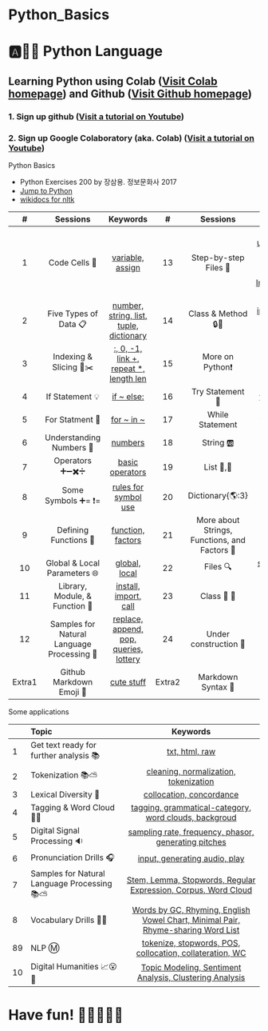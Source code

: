 # Python_Basics

# :a::hamster::paw_prints: Python Language
## **Learning Python** using **Colab** ([Visit Colab homepage](https://colab.research.google.com/?utm_source=scs-index)) and **Github** ([Visit Github homepage](https://github.com/))

### **1. Sign up github** ([Visit a tutorial on Youtube](https://www.youtube.com/watch?v=c-NikCpec7U))
### **2. Sign up Google Colaboratory** (aka. Colab) ([Visit a tutorial on Youtube](https://www.youtube.com/watch?v=2X_EU18OeYM))

Python Basics 
- Python Exercises 200 by 장삼용. 정보문화사 2017
- [Jump to Python](https://wikidocs.net/book/1) 
- [wikidocs for nltk](https://wikidocs.net/21667)

| # | Sessions | Keywords |#|Sessions | Keywords |
|:--:|:--:|:--:|:--:|:--:|:--:|
| 1 | Code Cells 🐾 | [variable, assign](https://github.com/ms624atyale/Python_Basics/blob/main/1_CodeCells_Basic_.ipynb)| 13 | Step-by-step Files 🐣 | [rt, rb, open, close, url, UTF-8, Save on your machine, Upload txt files on Colab, Save Image(unsuccessful yet)](https://github.com/ms624atyale/Python_Basics/blob/main/30_ReadFilesImportingfrom_html.ipynb)|  
| 2 | Five Types of Data 📋| [number, string, list, tuple, dictionary](https://github.com/ms624atyale/Python_Basics/blob/main/2_FiveTypesofData.ipynb)| 14 | Class & Method 🔒🔑 | [instant object, class number, class method, etc. ](https://github.com/ms624atyale/Python_Basics/blob/main/14_Class_Method.ipynb)| 
| 3 | Indexing & Slicing 📌✂️ | [:, 0, -1, link +, repeat *, length len](https://github.com/ms624atyale/Python_Basics/blob/main/3_Indexing_Slicing.ipynb)| 15 | More on Python❗|[more](https://github.com/ms624atyale/Python_Basics/blob/main/14_MoreonPython.ipynb)|
| 4 | If Statement 💡 | [if ~ else:](https://github.com/ms624atyale/Python_Basics/blob/main/4_1_IfStatement.ipynb)| 16 | Try Statement 🚦 |[try ~ except ~ else](https://github.com/ms624atyale/Python_Basics/blob/main/4_3_tryExceptElse_Statement.ipynb)| 
| 5 | For Statment 🔂 | [for ~ in ~](https://github.com/ms624atyale/Python_Basics/blob/main/4_2_ForStatement.ipynb)| 17 | While Statement | [while ~ continue ~ break ](https://github.com/ms624atyale/Python_Basics/blob/main/4_4_WhileStatementwContinueBreak.ipynb)|  
| 6 | Understanding Numbers 🔢 | [numbers](https://github.com/ms624atyale/Python_Basics/blob/main/5_UnderstandingNumbers.ipynb)| 18 | String 🆎 | [strings](https://github.com/ms624atyale/Python_Basics/blob/main/15_AboutSrings.ipynb)|  
| 7 | Operators ➕➖✖️➗ | [basic operators](https://github.com/ms624atyale/Python_Basics/blob/main/6_Operators.ipynb)| 19 | List 🚙,🚗 | [[1,'a','ABC']](https://github.com/ms624atyale/Python_Basics/blob/main/16_Lists.ipynb)|  
| 8  | Some Symbols ➕= ❗= | [rules for symbol use](https://github.com/ms624atyale/Python_Basics/blob/main/7_SomeSymbols.ipynb)|20 | Dictionary{🌎:3} | [{'earth':3}](https://github.com/ms624atyale/Python_Basics/blob/main/17_Dictionary.ipynb)|  
| 9  | Defining Functions 🍔 | [function, factors](https://github.com/ms624atyale/Python_Basics/blob/main/8_DefiningFunctions.ipynb)| 21 | More about Strings, Functions, and Factors 🐹 | [strings, functions, &factors](https://github.com/ms624atyale/Python_Basics/blob/main/18_MoreaboutStringsFunctionsFactors.ipynb)| 
| 10  | Global & Local Parameters 🌐 | [global, local](https://github.com/ms624atyale/Python_Basics/blob/main/9_GlobalLocalParameters.ipynb)| 22 | Files 🔍 | [step-by-step, big-size data](https://github.com/ms624atyale/Python_Basics/blob/main/19_Files.ipynb)|  
| 11 | Library, Module, & Function 🎁 | [install, import, call](https://github.com/ms624atyale/Python_Basics/blob/main/10_InstallPackages_ImportModlues_CallFunctions.ipynb)|23 | Class 📂 🎲 | Object |   
|12 | Samples for Natural Language Processing 💯|[replace, append, pop, queries, lottery](https://github.com/ms624atyale/Python_Basics/blob/main/20_Samples4NLP.ipynb)| 24 | Under construction 💯|[]()|
|Extra1|Github Markdown Emoji 🐹 |[cute stuff](https://gist.github.com/rxaviers/7360908) |Extra2| Markdown Syntax 🐣 |[bullets, font color](https://www.markdownguide.org/basic-syntax/) |




 

Some applications

|  | Topic | Keywords |
|:--|:---|:---:|
| 1 | Get text ready for further analysis 📚  | [txt, html, raw](https://github.com/ms624atyale/Class_Activities/blob/main/30_ReadFilesImportingfrom_html.ipynb)| 
| 2 | Tokenization 📚⛅ | [cleaning, normalization, tokenization](https://github.com/ms624atyale/Python_Basics/blob/main/28_Tokenization_VariousWays.ipynb)|
| 3 | Lexical Diversity  🍱  | [collocation, concordance](https://github.com/ms624atyale/Python_Basics/blob/main/32_LexicalAnalysis_ConcondanceCollateration.ipynb) |
| 4 |Tagging & Word Cloud 🌈🎏 | [tagging, grammatical-category, word clouds, backgroud](https://github.com/ms624atyale/Python_Basics/blob/main/WordCloud_ModifiedfromMK316.ipynb)|
| 5 | Digital Signal Processing 🔉 | [sampling rate, frequency, phasor, generating pitches ](https://github.com/ms624atyale/Python_Basics/blob/main/31_DigitalSignalProcessing_ModifiedfromHSNam95.ipynb)|
| 6 | Pronunciation Drills 🎧 | [input, generating audio, play ](https://github.com/ms624atyale/Python_Basics/blob/main/22_Text2Speech_ModifiedfromMK316.ipynb)|
| 7 | Samples for Natural Language Processing 📚⛅ | [Stem, Lemma, Stopwords, Regular Expression, Corpus, Word Cloud](https://github.com/ms624atyale/Python_Basics/blob/main/25_samples4nlp_ModifiedfromHSNam95.ipynb)|
| 8 | Vocabulary Drills 🔖🐣  | [Words by GC, Rhyming, English Vowel Chart, Minimal Pair, Rhyme-sharing Word List](https://github.com/ms624atyale/Python_Basics/blob/main/23_VocabularyDrills_ModifiedfromMK316.ipynb)| 
| 89 | NLP Ⓜ️  | [tokenize, stopwords, POS, collocation, collateration, WC](https://github.com/ms624atyale/Python_Basics/blob/main/29_STwordsPOSCollocationConcordanceWC_ModifiedfromHSNam95_Junkyuhufs.ipynb)|
| 10 | Digital Humanities 📈😮🐳| [Topic Modeling, Sentiment Analysis, Clustering Analysis](https://github.com/ms624atyale/Python_Basics/blob/main/24_NLP_DigitalHumanities_ModifiedfromJunkyuhufs.ipynb)|
# Have fun! :icecream::tropical_drink::cake::apple::watermelon:
